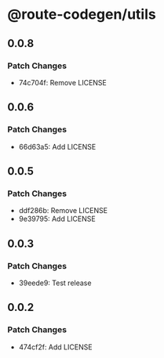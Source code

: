 # @route-codegen/utils

## 0.0.8

### Patch Changes

- 74c704f: Remove LICENSE

## 0.0.6

### Patch Changes

- 66d63a5: Add LICENSE

## 0.0.5

### Patch Changes

- ddf286b: Remove LICENSE
- 9e39795: Add LICENSE

## 0.0.3

### Patch Changes

- 39eede9: Test release

## 0.0.2

### Patch Changes

- 474cf2f: Add LICENSE
